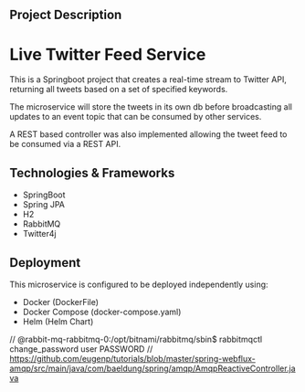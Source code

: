 ## Project Description


# Live Twitter Feed Service

This is a Springboot project that creates a real-time stream to Twitter API, returning all tweets based on a set of specified keywords.  

The microservice will store the tweets in its own db before broadcasting all updates to an event topic that can be consumed by other services. 

A REST based controller was also implemented allowing the tweet feed to be consumed via a REST API.

## Technologies & Frameworks

- SpringBoot
- Spring JPA
- H2 
- RabbitMQ
- Twitter4j

## Deployment

This microservice is configured to be deployed independently using:

- Docker (DockerFile)
- Docker Compose (docker-compose.yaml)
- Helm (Helm Chart)
<!-- 

## ToDo
Please Note: this project is WIP

add Dockerfile & docker-compose

add Helm chart

add testcases for controller

Write a proper readme.md to explain the project -->

// @rabbit-mq-rabbitmq-0:/opt/bitnami/rabbitmq/sbin$ rabbitmqctl change_password user PASSWORD
// https://github.com/eugenp/tutorials/blob/master/spring-webflux-amqp/src/main/java/com/baeldung/spring/amqp/AmqpReactiveController.java
